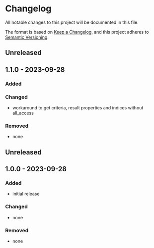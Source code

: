 # Changelog
All notable changes to this project will be documented in this file.

The format is based on [Keep a Changelog](https://keepachangelog.com/en/1.0.0/),
and this project adheres to [Semantic Versioning](https://semver.org/spec/v2.0.0.html).

## Unreleased

## 1.1.0 - 2023-09-28

### Added

### Changed

- workaround to get criteria, result properties and indices without all_access

### Removed

- none

## Unreleased


## 1.0.0 - 2023-09-28

### Added

- initial release

### Changed

- none

### Removed

- none
